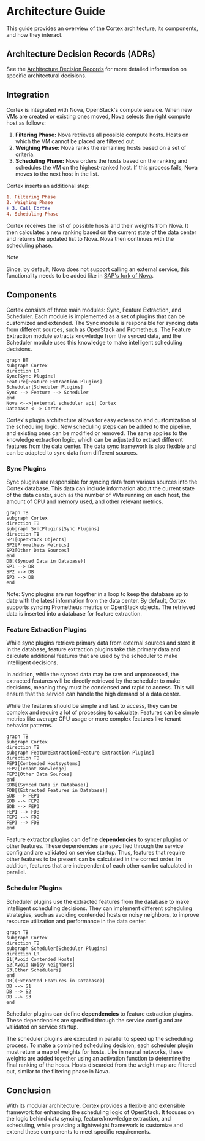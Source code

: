# Architecture Guide

This guide provides an overview of the Cortex architecture, its components, and how they interact.

## Architecture Decision Records (ADRs)

See the [Architecture Decision Records](./adrs) for more detailed information on specific architectural decisions.

## Integration

Cortex is integrated with Nova, OpenStack's compute service. When new VMs are created or existing ones moved, Nova selects the right compute host as follows:

1. **Filtering Phase:** Nova retrieves all possible compute hosts. Hosts on which the VM cannot be placed are filtered out.
2. **Weighing Phase:** Nova ranks the remaining hosts based on a set of criteria.
3. **Scheduling Phase:** Nova orders the hosts based on the ranking and schedules the VM on the highest-ranked host. If this process fails, Nova moves to the next host in the list.

Cortex inserts an additional step:

```diff
1. Filtering Phase
2. Weighing Phase
+ 3. Call Cortex
4. Scheduling Phase
```

Cortex receives the list of possible hosts and their weights from Nova. It then calculates a new ranking based on the current state of the data center and returns the updated list to Nova. Nova then continues with the scheduling phase.

> [!NOTE]
> Since, by default, Nova does not support calling an external service, this functionality needs to be added like in [SAP's fork of Nova](https://github.com/sapcc/nova/blob/stable/2023.2-m3/nova/scheduler/external.py).

## Components

Cortex consists of three main modules: Sync, Feature Extraction, and Scheduler. Each module is implemented as a set of plugins that can be customized and extended. The Sync module is responsible for syncing data from different sources, such as OpenStack and Prometheus. The Feature Extraction module extracts knowledge from the synced data, and the Scheduler module uses this knowledge to make intelligent scheduling decisions.

```mermaid
graph BT
subgraph Cortex
direction LR
Sync[Sync Plugins]
Feature[Feature Extraction Plugins]
Scheduler[Scheduler Plugins]
Sync --> Feature --> Scheduler
end
Nova <-->|external scheduler api| Cortex
Database <--> Cortex
```

Cortex's plugin architecture allows for easy extension and customization of the scheduling logic. New scheduling steps can be added to the pipeline, and existing ones can be modified or removed. The same applies to the knowledge extraction logic, which can be adjusted to extract different features from the data center. The data sync framework is also flexible and can be adapted to sync data from different sources.

### Sync Plugins

Sync plugins are responsible for syncing data from various sources into the Cortex database. This data can include information about the current state of the data center, such as the number of VMs running on each host, the amount of CPU and memory used, and other relevant metrics.

```mermaid
graph TB
subgraph Cortex
direction TB
subgraph SyncPlugins[Sync Plugins]
direction TB
SP1[OpenStack Objects]
SP2[Prometheus Metrics]
SP3[Other Data Sources]
end
DB[(Synced Data in Database)]
SP1 --> DB
SP2 --> DB
SP3 --> DB
end
```

Note: Sync plugins are run together in a loop to keep the database up to date with the latest information from the data center. By default, Cortex supports syncing Prometheus metrics or OpenStack objects. The retrieved data is inserted into a database for feature extraction.

### Feature Extraction Plugins

While sync plugins retrieve primary data from external sources and store it in the database, feature extraction plugins take this primary data and calculate additional features that are used by the scheduler to make intelligent decisions.

In addition, while the synced data may be raw and unprocessed, the extracted features will be directly retrieved by the scheduler to make decisions, meaning they must be condensed and rapid to access. This will ensure that the service can handle the high demand of a data center.

While the features should be simple and fast to access, they can be complex and require a lot of processing to calculate. Features can be simple metrics like average CPU usage or more complex features like tenant behavior patterns.

```mermaid
graph TB
subgraph Cortex
direction TB
subgraph FeatureExtraction[Feature Extraction Plugins]
direction TB
FEP1[Contended Hostsystems]
FEP2[Tenant Knowledge]
FEP3[Other Data Sources]
end
SDB[(Synced Data in Database)]
FDB[(Extracted Features in Database)]
SDB --> FEP1
SDB --> FEP2
SDB --> FEP3
FEP1 --> FDB
FEP2 --> FDB
FEP3 --> FDB
end
```

Feature extractor plugins can define **dependencies** to syncer plugins or other features. These dependencies are specified through the service config and are validated on service startup. Thus, features that require other features to be present can be calculated in the correct order. In addition, features that are independent of each other can be calculated in parallel.

### Scheduler Plugins

Scheduler plugins use the extracted features from the database to make intelligent scheduling decisions. They can implement different scheduling strategies, such as avoiding contended hosts or noisy neighbors, to improve resource utilization and performance in the data center.

```mermaid
graph TB
subgraph Cortex
direction TB
subgraph Scheduler[Scheduler Plugins]
direction LR
S1[Avoid Contended Hosts]
S2[Avoid Noisy Neighbors]
S3[Other Schedulers]
end
DB[(Extracted Features in Database)]
DB --> S1
DB --> S2
DB --> S3
end
```

Scheduler plugins can define **dependencies** to feature extraction plugins. These dependencies are specified through the service config and are validated on service startup.

The scheduler plugins are executed in parallel to speed up the scheduling process. To make a combined scheduling decision, each scheduler plugin must return a map of weights for hosts. Like in neural networks, these weights are added together using an activation function to determine the final ranking of the hosts. Hosts discarded from the weight map are filtered out, similar to the filtering phase in Nova.

## Conclusion

With its modular architecture, Cortex provides a flexible and extensible framework for enhancing the scheduling logic of OpenStack. It focuses on the logic behind data syncing, feature/knowledge extraction, and scheduling, while providing a lightweight framework to customize and extend these components to meet specific requirements.
